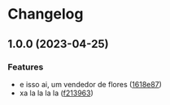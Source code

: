 # Changelog

## 1.0.0 (2023-04-25)


### Features

* e isso ai, um vendedor de flores ([1618e87](https://github.com/guilhermesimoes-kabum/teste_release_please/commit/1618e8710f9bc688bc24a3d7fcf0c24d73135184))
* xa la la la la ([f213963](https://github.com/guilhermesimoes-kabum/teste_release_please/commit/f213963406bf196acfd27b48312c6e106768b212))
